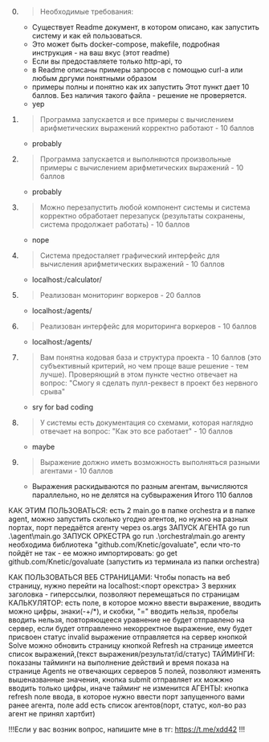 0. >Необходимые требования:
    - Существует Readme документ, в котором описано, как запустить систему и как ей пользоваться.
    - Это может быть docker-compose, makefile, подробная инструкция - на ваш вкус (этот readme)
    - Если вы предоставляете только http-api, то
    - в Readme описаны примеры запросов с помощью curl-a или любым дргуми понятными образом
    - примеры полны и понятно как их запустить
    Этот пункт дает 10 баллов. Без наличия такого файла - решение не проверяется.
    - yep
1. >Программа запускается и все примеры с вычислением арифметических выражений корректно работают - 10 баллов
    - probably
2. >Программа запускается и выполняются произвольные примеры с вычислением арифметических выражений - 10 баллов
    - probably
3. >Можно перезапустить любой компонент системы и система корректно обработает перезапуск (результаты сохранены, система продолжает работать) - 10 баллов
    - nope
4. >Система предосталяет графический интерфейс для вычисления арифметических выражений - 10 баллов
    - localhost:<yourport>/calculator/
5. >Реализован мониторинг воркеров - 20 баллов
    - localhost:<yourport>/agents/
6. >Реализован интерфейс для мориторинга воркеров - 10 баллов
    - localhost:<yourport>/agents/
7. >Вам понятна кодовая база и структура проекта - 10 баллов (это субъективный критерий, но чем проще ваше решение - тем лучше).
    Проверяющий в этом пункте честно отвечает на вопрос: "Смогу я сделать пулл-реквест в проект без нервного срыва"
    - sry for bad coding
8. >У системы есть документация со схемами, которая наглядно отвечает на вопрос: "Как это все работает" - 10 баллов
    - maybe
9. >Выражение должно иметь возможность выполняться разными агентами - 10 баллов
    - Выражения раскидываются по разным агентам, вычисляются параллельно, но не делятся на субвыражения
Итого 110 баллов


КАК ЭТИМ ПОЛЬЗОВАТЬСЯ:
    есть 2 main.go в папке orchestra и в папке agent, можно запустить сколько угодно агентов, но нужно на разных портах, порт передаётся агенту через os.args 
        ЗАПУСК АГЕНТА go run .\agent\main.go <yourport>
        ЗАПУСК ОРКЕСТРА go run .\orchestra\main.go <yourport>
    агенту необходима библиотека "github.com/Knetic/govaluate", если что-то пойдёт не так - ее можно импортировать:  go get github.com/Knetic/govaluate (запустить из терминала из папки orchestra)

КАК ПОЛЬЗОВАТЬСЯ ВЕБ СТРАНИЦАМИ:
    Чтобы попасть на веб страницу, нужно перейти на localhost:<порт орекстра>
    3 верхних заголовка - гиперссылки, позволяют перемещаться по страницам
КАЛЬКУЛЯТОР:
    есть поле, в которое можно ввести выражение, вводить можно цифры, знаки(-+/*), и скобки, "=" вводить нельзя, пробелы вводить нельзя, повторяющееся уравнение не будет отправлено на сервер, если будет отправленно некорректное выражение, ему будет присвоен статус invalid
    выражение отправляется на сервер кнопкой Solve
    можно обновить страницу кнопкой Refresh
    на странице имеется список выражений,(текст выражения/результат/id/статус)
ТАЙМИНГИ:
    показаны тайминги на выполнение действий и время показа на странице Agents не отвечающих серверов
    5 полей, позволяют изменять вышеназванные значения, кнопка submit отправляет их
    можжно вводить только цифры, иначе тайминг не изменится
АГЕНТЫ:
    кнопка refresh
    поле ввода, в которое нужно ввести порт запущенного вами ранее агента, поле add
    есть список агентов(порт, статус, кол-во раз агент не принял хартбит)

!!!Если у вас возник вопрос, напишите мне в тг: https://t.me/xdd42 !!!
